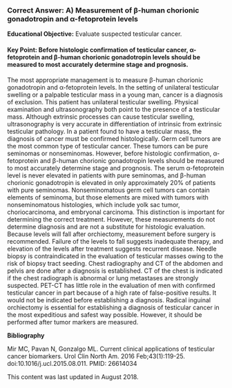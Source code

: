 
### Correct Answer: A) Measurement of β-human chorionic gonadotropin and α-fetoprotein levels 

**Educational Objective:** Evaluate suspected testicular cancer.

#### **Key Point:** Before histologic confirmation of testicular cancer, α-fetoprotein and β-human chorionic gonadotropin levels should be measured to most accurately determine stage and prognosis.

The most appropriate management is to measure β-human chorionic gonadotropin and α-fetoprotein levels. In the setting of unilateral testicular swelling or a palpable testicular mass in a young man, cancer is a diagnosis of exclusion. This patient has unilateral testicular swelling. Physical examination and ultrasonography both point to the presence of a testicular mass. Although extrinsic processes can cause testicular swelling, ultrasonography is very accurate in differentiation of intrinsic from extrinsic testicular pathology. In a patient found to have a testicular mass, the diagnosis of cancer must be confirmed histologically. Germ cell tumors are the most common type of testicular cancer. These tumors can be pure seminomas or nonseminomas. However, before histologic confirmation, α-fetoprotein and β-human chorionic gonadotropin levels should be measured to most accurately determine stage and prognosis. The serum α-fetoprotein level is never elevated in patients with pure seminomas, and β-human chorionic gonadotropin is elevated in only approximately 20% of patients with pure seminomas. Nonseminomatous germ cell tumors can contain elements of seminoma, but those elements are mixed with tumors with nonseminomatous histologies, which include yolk sac tumor, choriocarcinoma, and embryonal carcinoma. This distinction is important for determining the correct treatment. However, these measurements do not determine diagnosis and are not a substitute for histologic evaluation. Because levels will fall after orchiectomy, measurement before surgery is recommended. Failure of the levels to fall suggests inadequate therapy, and elevation of the levels after treatment suggests recurrent disease.
Needle biopsy is contraindicated in the evaluation of testicular masses owing to the risk of biopsy tract seeding.
Chest radiography and CT of the abdomen and pelvis are done after a diagnosis is established. CT of the chest is indicated if the chest radiograph is abnormal or lung metastases are strongly suspected. PET-CT has little role in the evaluation of men with confirmed testicular cancer in part because of a high rate of false-positive results. It would not be indicated before establishing a diagnosis.
Radical inguinal orchiectomy is essential for establishing a diagnosis of testicular cancer in the most expeditious and safest way possible. However, it should be performed after tumor markers are measured.

**Bibliography**

Mir MC, Pavan N, Gonzalgo ML. Current clinical applications of testicular cancer biomarkers. Urol Clin North Am. 2016 Feb;43(1):119-25. doi:10.1016/j.ucl.2015.08.011. PMID: 26614034

This content was last updated in August 2018.